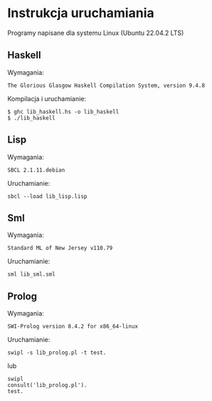 # Instrukcja uruchamiania

Programy napisane dla systemu Linux (Ubuntu 22.04.2 LTS)

## Haskell

Wymagania:

```
The Glorious Glasgow Haskell Compilation System, version 9.4.8
```

Kompilacja i uruchamianie:

```
$ ghc lib_haskell.hs -o lib_haskell
$ ./lib_haskell
```

## Lisp

Wymagania:

```
SBCL 2.1.11.debian
```

Uruchamianie:

```
sbcl --load lib_lisp.lisp
```

## Sml

Wymagania:

```
Standard ML of New Jersey v110.79
```

Uruchamianie:

```
sml lib_sml.sml
```

## Prolog

Wymagania:

```
SWI-Prolog version 8.4.2 for x86_64-linux
```

Uruchamianie:

```
swipl -s lib_prolog.pl -t test.
```

lub

```
swipl
consult('lib_prolog.pl').
test.
```